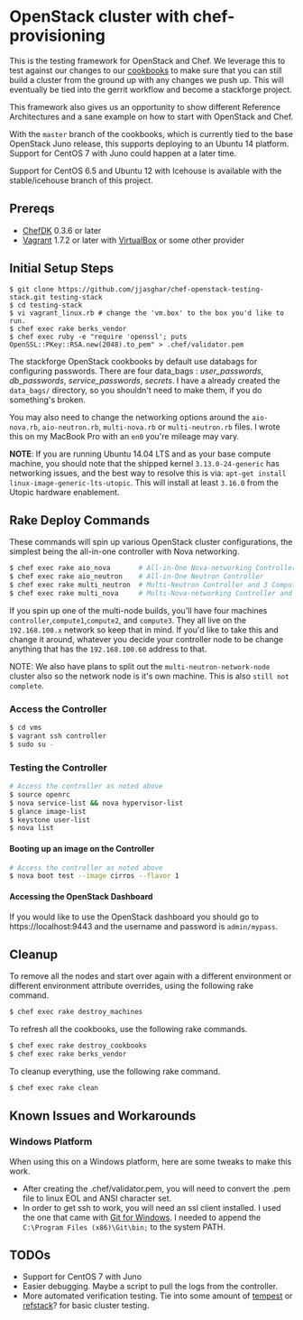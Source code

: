 # OpenStack cluster with chef-provisioning

This is the testing framework for OpenStack and Chef. We leverage this to test against our changes to our [cookbooks](https://wiki.openstack.org/wiki/Chef/GettingStarted) to make sure
that you can still build a cluster from the ground up with any changes we push up. This will eventually be tied into the gerrit workflow
and become a stackforge project.

This framework also gives us an opportunity to show different Reference Architectures and a sane example on how to start with OpenStack and Chef.

With the `master` branch of the cookbooks, which is currently tied to the base OpenStack Juno release, this supports deploying to an Ubuntu 14 platform.  Support for CentOS 7 with Juno could happen at a later time.

Support for CentOS 6.5 and Ubuntu 12 with Icehouse is available with the stable/icehouse branch of this project.

## Prereqs

- [ChefDK](https://downloads.chef.io/chef-dk/) 0.3.6 or later
- [Vagrant](https://www.vagrantup.com/downloads.html) 1.7.2 or later with [VirtualBox](https://www.virtualbox.org/wiki/Downloads) or some other provider

## Initial Setup Steps

```shell
$ git clone https://github.com/jjasghar/chef-openstack-testing-stack.git testing-stack
$ cd testing-stack
$ vi vagrant_linux.rb # change the 'vm.box' to the box you'd like to run.
$ chef exec rake berks_vendor
$ chef exec ruby -e "require 'openssl'; puts OpenSSL::PKey::RSA.new(2048).to_pem" > .chef/validator.pem
```

The stackforge OpenStack cookbooks by default use databags for configuring passwords.  There are four
data_bags : *user_passwords*, *db_passwords*, *service_passwords*, *secrets*. I have a already created
the `data_bags/` directory, so you shouldn't need to make them, if you do something's broken.

You may also need to change the networking options around the `aio-nova.rb`, `aio-neutron.rb`, `multi-nova.rb` or `multi-neutron.rb`
files. I wrote this on my MacBook Pro with an `en0` you're mileage may vary.

**NOTE**: If you are running Ubuntu 14.04 LTS and as your base compute machine, you should note that the shipped
kernel `3.13.0-24-generic` has networking issues, and the best way to resolve this is
via: `apt-get install linux-image-generic-lts-utopic`. This will install at least `3.16.0` from the Utopic hardware enablement.

## Rake Deploy Commands

These commands will spin up various OpenStack cluster configurations, the simplest being the all-in-one controller with Nova networking.

```bash
$ chef exec rake aio_nova       # All-in-One Nova-networking Controller
$ chef exec rake aio_neutron    # All-in-One Neutron Controller
$ chef exec rake multi_neutron  # Multi-Neutron Controller and 3 Compute nodes
$ chef exec rake multi_nova     # Multi-Nova-networking Controller and 3 Compute nodes
```

If you spin up one of the multi-node builds, you'll have four machines `controller`,`compute1`,`compute2`, and `compute3`. They all live on the
`192.168.100.x` network so keep that in mind. If you'd like to take this and change it around, whatever you decide your controller
node to be change anything that has the `192.168.100.60` address to that.

NOTE: We also have plans to split out the `multi-neutron-network-node` cluster also so the network node is it's own machine.
This is also `still not complete`.

### Access the Controller

```bash
$ cd vms
$ vagrant ssh controller
$ sudo su -
```

### Testing the Controller

```bash
# Access the controller as noted above
$ source openrc
$ nova service-list && nova hypervisor-list
$ glance image-list
$ keystone user-list
$ nova list
```

#### Booting up an image on the Controller

```bash
# Access the controller as noted above
$ nova boot test --image cirros --flavor 1
```

#### Accessing the OpenStack Dashboard

If you would like to use the OpenStack dashboard you should go to https://localhost:9443 and the username and password is `admin/mypass`.

## Cleanup

To remove all the nodes and start over again with a different environment or different environment attribute overrides, using the following rake command.

```bash
$ chef exec rake destroy_machines
```

To refresh all the cookbooks, use the following rake commands.  

```bash
$ chef exec rake destroy_cookbooks
$ chef exec rake berks_vendor
```

To cleanup everything, use the following rake command.  

```bash
$ chef exec rake clean
```


## Known Issues and Workarounds

### Windows Platform

When using this on a Windows platform, here are some tweaks to make this work.

- After creating the .chef/validator.pem, you will need to convert the .pem file to linux EOL and ANSI character set.
- In order to get ssh to work, you will need an ssl client installed.  I used the one that came with [Git for Windows](git-scm.com/download).  I needed to append the `C:\Program Files (x86)\Git\bin;` to the system PATH.

## TODOs

- Support for CentOS 7 with Juno
- Easier debugging. Maybe a script to pull the logs from the controller.
- More automated verification testing.  Tie into some amount of [tempest](https://github.com/openstack/tempest) or [refstack](https://wiki.openstack.org/wiki/RefStack)? for basic cluster testing.
